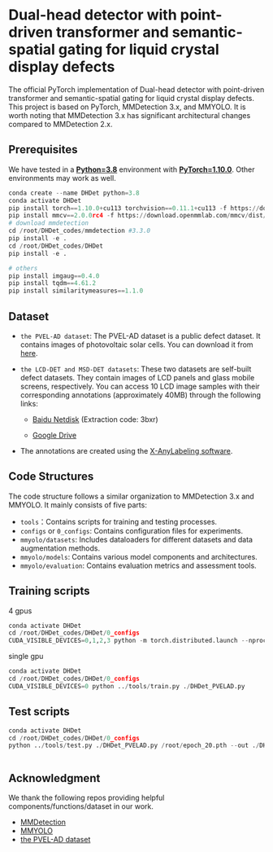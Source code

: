 # Dual-head detector with point-driven transformer and semantic-spatial gating for liquid crystal display defects

The official PyTorch implementation of Dual-head detector with point-driven transformer and semantic-spatial gating for liquid crystal display defects. This project is based on PyTorch, MMDetection 3.x, and MMYOLO. It is worth noting that MMDetection 3.x has significant architectural changes compared to MMDetection 2.x.

## Prerequisites

We have tested in a [**Python=3.8**](https://www.python.org/) environment with [**PyTorch=1.10.0**](https://pytorch.org/get-started/previous-versions/). Other environments may work as well. 

```python
conda create --name DHDet python=3.8
conda activate DHDet
pip install torch==1.10.0+cu113 torchvision==0.11.1+cu113 -f https://download.pytorch.org/whl/torch_stable.html
pip install mmcv==2.0.0rc4 -f https://download.openmmlab.com/mmcv/dist/cu113/torch1.10.0/index.html
# download mmdetection
cd /root/DHDet_codes/mmdetection #3.3.0
pip install -e . 
cd /root/DHDet_codes/DHDet
pip install -e .

# others
pip install imgaug==0.4.0
pip install tqdm==4.61.2
pip install similaritymeasures==1.1.0
```

## Dataset

 - `the PVEL-AD dataset`: The PVEL-AD dataset is a public defect dataset. It contains images of photovoltaic solar cells. You can download it from [here](https://github.com/binyisu/PVEL-AD). 

 - `the LCD-DET and MSD-DET datasets`: These two datasets are self-built defect datasets. They contain images of LCD panels and glass mobile screens, respectively. You can access 10 LCD image samples with their corresponding annotations (approximately 40MB) through the following links:

   - [Baidu Netdisk](https://pan.baidu.com/s/1LdOR9JCB8CCb_IoD8cA8hA?pwd=3bxr) (Extraction code: 3bxr)

   - [Google Drive](https://drive.google.com/file/d/1LaOrHZeql5Q59daweJzGHs5xyDoYFMJr/view?usp=drive_link)

 - The annotations are created using the [X-AnyLabeling software](https://github.com/CVHub520/X-AnyLabeling). 

## Code Structures

The code structure follows a similar organization to MMDetection 3.x and MMYOLO. It mainly consists of five parts:

 - `tools`：Contains scripts for training and testing processes.
 - `configs` or `0_configs`: Contains configuration files for experiments.
 - `mmyolo/datasets`: Includes dataloaders for different datasets and data augmentation methods.
 - `mmyolo/models`: Contains various model components and architectures.
 - `mmyolo/evaluation`: Contains evaluation metrics and assessment tools.

## Training scripts

4 gpus

```python
conda activate DHDet
cd /root/DHDet_codes/DHDet/0_configs
CUDA_VISIBLE_DEVICES=0,1,2,3 python -m torch.distributed.launch --nproc_per_node=4 ../tools/train.py ./DHDet_PVELAD.py --launcher pytorch
```

single gpu

```python
conda activate DHDet
cd /root/DHDet_codes/DHDet/0_configs
CUDA_VISIBLE_DEVICES=0 python ../tools/train.py ./DHDet_PVELAD.py
```

## Test scripts

```python
conda activate DHDet
cd /root/DHDet_codes/DHDet/0_configs
python ../tools/test.py ./DHDet_PVELAD.py /root/epoch_20.pth --out ./DHDet_PVELAD_epoch_20_test.pkl



```

## Acknowledgment

We thank the following repos providing helpful components/functions/dataset in our work.

- [MMDetection](https://github.com/open-mmlab/mmdetection)
- [MMYOLO](https://github.com/open-mmlab/mmyolo)
- [the PVEL-AD dataset](https://github.com/binyisu/PVEL-AD)

